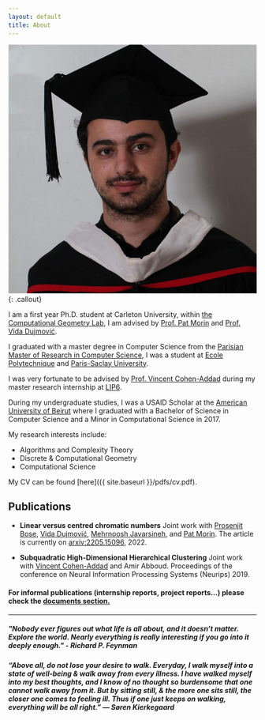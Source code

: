 ```yaml
---
layout: default
title: About
---
```


![Alt text](/images/me.jpeg){: .callout}

I am a first year Ph.D. student at Carleton University, within [the Computational Geometry Lab](https://cglab.ca/), I am advised by [Prof. Pat Morin](https://cglab.ca/~morin/) and [Prof. Vida Dujmović](https://cglab.ca/~vida/).

I graduated with a master degree in Computer Science from the [Parisian Master of Research in Computer Science](https://wikimpri.dptinfo.ens-cachan.fr/doku.php), I was a student at [Ecole Polytechnique](https://www.polytechnique.edu/) and [Paris-Saclay University](https://www.universite-paris-saclay.fr/).

 I was very fortunate to be advised by [Prof. Vincent Cohen-Addad](https://www.di.ens.fr/~vcohen/) during  my master research internship at [LIP6](https://www.lip6.fr/recherche/team.php?acronyme=RO).

During my undergraduate studies, I was a USAID Scholar at the [American University of Beirut](http://www.aub.edu.lb/) where I graduated with a Bachelor of Science in Computer Science and a Minor in Computational Science in 2017.

My research interests include:
* Algorithms and Complexity Theory
* Discrete & Computational Geometry
* Computational Science

My CV can be found [here]({{ site.baseurl }}/pdfs/cv.pdf).

## Publications
  * **Linear versus centred chromatic numbers**
  Joint work with [Prosenjit Bose](http://jitbose.ca/), [Vida Dujmović](https://cglab.ca/~vida/), [Mehrnoosh Javarsineh](https://ir.linkedin.com/in/mehrnoosh-javarsineh-0677596a), and [Pat Morin](https://cglab.ca/~morin/).
  The article is currently on [arxiv:2205.15096](https://arxiv.org/abs/2205.15096), 2022.

  * **Subquadratic High-Dimensional Hierarchical Clustering**
  Joint work with [Vincent Cohen-Addad](https://www.di.ens.fr/~vcohen/) and Amir Abboud.
Proceedings of the conference on Neural Information Processing Systems (Neurips) 2019.

#### For informal publications (internship reports, project reports...) please check the [documents section.](https://choudrouge4.github.io/documents/)

___

##### *"Nobody ever figures out what life is all about, and it doesn’t matter. Explore the world. Nearly everything is really interesting if you go into it deeply enough." - Richard P. Feynman*

##### *“Above all, do not lose your desire to walk. Everyday, I walk myself into a state of well-being & walk away from every illness. I have walked myself into my best thoughts, and I know of no thought so burdensome that one cannot walk away from it. But by sitting still, & the more one sits still, the closer one comes to feeling ill. Thus if one just keeps on walking, everything will be all right.” ― Søren Kierkegaard*
